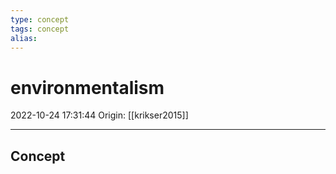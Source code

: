 ```yaml
---
type: concept
tags: concept
alias:
---
```


# environmentalism

2022-10-24 17:31:44
Origin: [[krikser2015]]

---

## Concept

